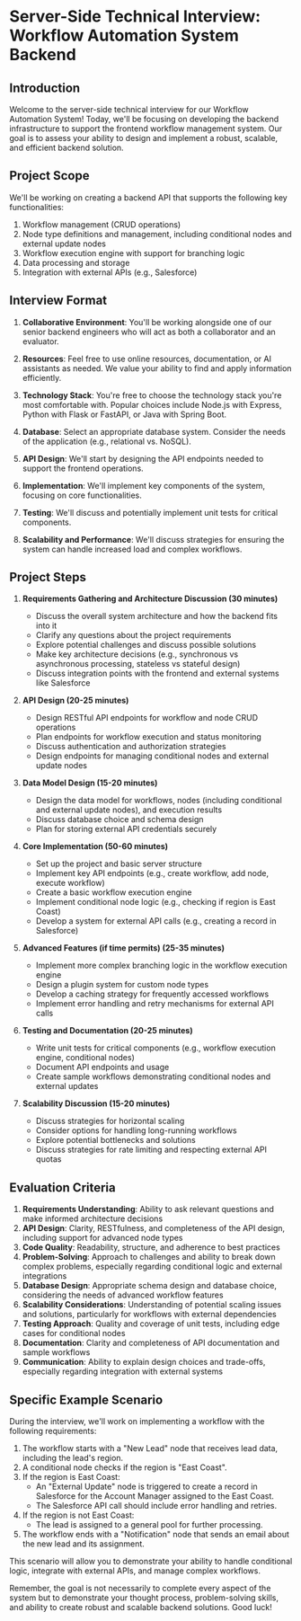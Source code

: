 # Server-Side Technical Interview: Workflow Automation System Backend

## Introduction

Welcome to the server-side technical interview for our Workflow Automation System! Today, we'll be focusing on developing the backend infrastructure to support the frontend workflow management system. Our goal is to assess your ability to design and implement a robust, scalable, and efficient backend solution.

## Project Scope

We'll be working on creating a backend API that supports the following key functionalities:
1. Workflow management (CRUD operations)
2. Node type definitions and management, including conditional nodes and external update nodes
3. Workflow execution engine with support for branching logic
4. Data processing and storage
5. Integration with external APIs (e.g., Salesforce)

## Interview Format

1. **Collaborative Environment**: You'll be working alongside one of our senior backend engineers who will act as both a collaborator and an evaluator.

2. **Resources**: Feel free to use online resources, documentation, or AI assistants as needed. We value your ability to find and apply information efficiently.

3. **Technology Stack**: You're free to choose the technology stack you're most comfortable with. Popular choices include Node.js with Express, Python with Flask or FastAPI, or Java with Spring Boot.

4. **Database**: Select an appropriate database system. Consider the needs of the application (e.g., relational vs. NoSQL).

5. **API Design**: We'll start by designing the API endpoints needed to support the frontend operations.

6. **Implementation**: We'll implement key components of the system, focusing on core functionalities.

7. **Testing**: We'll discuss and potentially implement unit tests for critical components.

8. **Scalability and Performance**: We'll discuss strategies for ensuring the system can handle increased load and complex workflows.

## Project Steps

1. **Requirements Gathering and Architecture Discussion (30 minutes)**
   - Discuss the overall system architecture and how the backend fits into it
   - Clarify any questions about the project requirements
   - Explore potential challenges and discuss possible solutions
   - Make key architecture decisions (e.g., synchronous vs asynchronous processing, stateless vs stateful design)
   - Discuss integration points with the frontend and external systems like Salesforce

2. **API Design (20-25 minutes)**
   - Design RESTful API endpoints for workflow and node CRUD operations
   - Plan endpoints for workflow execution and status monitoring
   - Discuss authentication and authorization strategies
   - Design endpoints for managing conditional nodes and external update nodes

3. **Data Model Design (15-20 minutes)**
   - Design the data model for workflows, nodes (including conditional and external update nodes), and execution results
   - Discuss database choice and schema design
   - Plan for storing external API credentials securely

4. **Core Implementation (50-60 minutes)**
   - Set up the project and basic server structure
   - Implement key API endpoints (e.g., create workflow, add node, execute workflow)
   - Create a basic workflow execution engine
   - Implement conditional node logic (e.g., checking if region is East Coast)
   - Develop a system for external API calls (e.g., creating a record in Salesforce)

5. **Advanced Features (if time permits) (25-35 minutes)**
   - Implement more complex branching logic in the workflow execution engine
   - Design a plugin system for custom node types
   - Develop a caching strategy for frequently accessed workflows
   - Implement error handling and retry mechanisms for external API calls

6. **Testing and Documentation (20-25 minutes)**
   - Write unit tests for critical components (e.g., workflow execution engine, conditional nodes)
   - Document API endpoints and usage
   - Create sample workflows demonstrating conditional nodes and external updates

7. **Scalability Discussion (15-20 minutes)**
   - Discuss strategies for horizontal scaling
   - Consider options for handling long-running workflows
   - Explore potential bottlenecks and solutions
   - Discuss strategies for rate limiting and respecting external API quotas

## Evaluation Criteria

1. **Requirements Understanding**: Ability to ask relevant questions and make informed architecture decisions
2. **API Design**: Clarity, RESTfulness, and completeness of the API design, including support for advanced node types
3. **Code Quality**: Readability, structure, and adherence to best practices
4. **Problem-Solving**: Approach to challenges and ability to break down complex problems, especially regarding conditional logic and external integrations
5. **Database Design**: Appropriate schema design and database choice, considering the needs of advanced workflow features
6. **Scalability Considerations**: Understanding of potential scaling issues and solutions, particularly for workflows with external dependencies
7. **Testing Approach**: Quality and coverage of unit tests, including edge cases for conditional nodes
8. **Documentation**: Clarity and completeness of API documentation and sample workflows
9. **Communication**: Ability to explain design choices and trade-offs, especially regarding integration with external systems

## Specific Example Scenario

During the interview, we'll work on implementing a workflow with the following requirements:

1. The workflow starts with a "New Lead" node that receives lead data, including the lead's region.
2. A conditional node checks if the region is "East Coast".
3. If the region is East Coast:
   - An "External Update" node is triggered to create a record in Salesforce for the Account Manager assigned to the East Coast.
   - The Salesforce API call should include error handling and retries.
4. If the region is not East Coast:
   - The lead is assigned to a general pool for further processing.
5. The workflow ends with a "Notification" node that sends an email about the new lead and its assignment.

This scenario will allow you to demonstrate your ability to handle conditional logic, integrate with external APIs, and manage complex workflows.

Remember, the goal is not necessarily to complete every aspect of the system but to demonstrate your thought process, problem-solving skills, and ability to create robust and scalable backend solutions. Good luck!